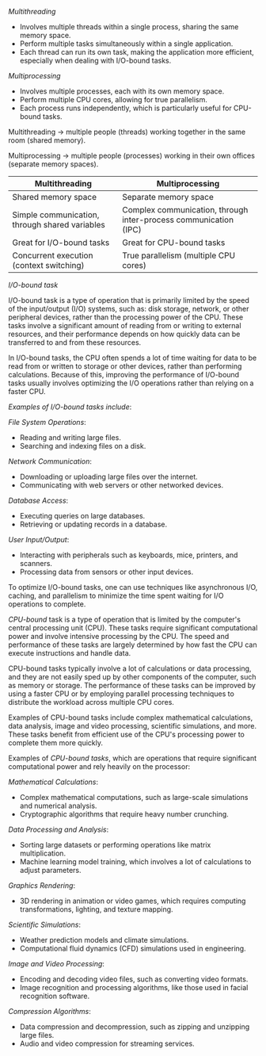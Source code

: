 _Multithreading_
* Involves multiple threads within a single process, sharing the same memory space. 
* Perform multiple tasks simultaneously within a single application. 
* Each thread can run its own task, making the application more efficient, especially when dealing with I/O-bound tasks.

_Multiprocessing_
* Involves multiple processes, each with its own memory space. 
* Perform multiple CPU cores, allowing for true parallelism.
* Each process runs independently, which is particularly useful for CPU-bound tasks. 


Multithreading  -> multiple people (threads)   working together in the same room (shared memory). 

Multiprocessing -> multiple people (processes) working in their own offices      (separate memory spaces).

	
| Multithreading                                 | Multiprocessing                                                  |
|------------------------------------------------|------------------------------------------------------------------|
| Shared memory space                            | Separate memory space                                            | 
| Simple communication, through shared variables | Complex communication, through inter-process communication (IPC) | 
| Great for I/O-bound tasks                      | Great for CPU-bound tasks                                        | 
| Concurrent execution (context switching)       | True parallelism (multiple CPU cores)                            |


_I/O-bound task_

I/O-bound task is a type of operation that is primarily limited by the speed of the input/output (I/O) systems, such as:
disk storage, network, or other peripheral devices, rather than the processing power of the CPU. 
These tasks involve a significant amount of reading from or writing to external resources, 
and their performance depends on how quickly data can be transferred to and from these resources.

In I/O-bound tasks, the CPU often spends a lot of time waiting for data to be read from or written to storage or other devices, 
rather than performing calculations. 
Because of this, improving the performance of I/O-bound tasks usually involves optimizing the I/O operations rather than relying on a faster CPU.

*_Examples of I/O-bound tasks include_*:

_File System Operations_:

* Reading and writing large files.
* Searching and indexing files on a disk.

_Network Communication_:

* Downloading or uploading large files over the internet.
* Communicating with web servers or other networked devices.

_Database Access_:

* Executing queries on large databases.
* Retrieving or updating records in a database.

_User Input/Output_:

* Interacting with peripherals such as keyboards, mice, printers, and scanners.
* Processing data from sensors or other input devices.

To optimize I/O-bound tasks, one can use techniques like asynchronous I/O, caching, and 
parallelism to minimize the time spent waiting for I/O operations to complete.


*_CPU-bound_* task is a type of operation that is limited by the computer's central processing unit (CPU). 
These tasks require significant computational power and involve intensive processing by the CPU. 
The speed and performance of these tasks are largely determined by how fast the CPU can execute instructions and handle data.

CPU-bound tasks typically involve a lot of calculations or data processing, 
and they are not easily sped up by other components of the computer, such as memory or storage. 
The performance of these tasks can be improved by using a faster CPU or by employing parallel processing techniques to 
distribute the workload across multiple CPU cores.

Examples of CPU-bound tasks include complex mathematical calculations, data analysis, image and video processing, scientific simulations, and more. 
These tasks benefit from efficient use of the CPU's processing power to complete them more quickly.

Examples of *_CPU-bound tasks_*, which are operations that require significant computational power and rely heavily on the processor:

_Mathematical Calculations_:

* Complex mathematical computations, such as large-scale simulations and numerical analysis.
* Cryptographic algorithms that require heavy number crunching.

_Data Processing and Analysis_:

* Sorting large datasets or performing operations like matrix multiplication.
* Machine learning model training, which involves a lot of calculations to adjust parameters.

_Graphics Rendering_:

* 3D rendering in animation or video games, which requires computing transformations, lighting, and texture mapping.

_Scientific Simulations_:

* Weather prediction models and climate simulations.
* Computational fluid dynamics (CFD) simulations used in engineering.

_Image and Video Processing_:

* Encoding and decoding video files, such as converting video formats.
* Image recognition and processing algorithms, like those used in facial recognition software.

_Compression Algorithms_:

* Data compression and decompression, such as zipping and unzipping large files.
* Audio and video compression for streaming services.


